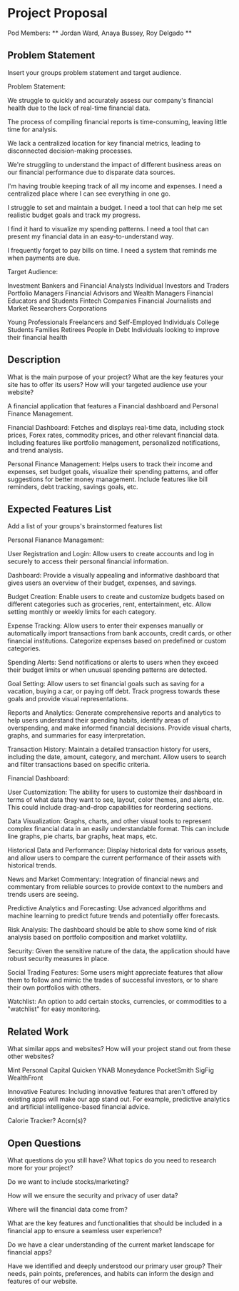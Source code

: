 # Project Proposal

Pod Members: ** Jordan Ward, Anaya Bussey, Roy Delgado **

## Problem Statement
Insert your groups problem statement and target audience.

Problem Statement:

We struggle to quickly and accurately assess our company's financial health due to the lack of real-time financial data.

The process of compiling financial reports is time-consuming, leaving little time for analysis.

We lack a centralized location for key financial metrics, leading to disconnected decision-making processes.

We're struggling to understand the impact of different business areas on our financial performance due to disparate data sources.


I'm having trouble keeping track of all my income and expenses. I need a centralized place where I can see everything in one go.

I struggle to set and maintain a budget. I need a tool that can help me set realistic budget goals and track my progress.

I find it hard to visualize my spending patterns. I need a tool that can present my financial data in an easy-to-understand way.

I frequently forget to pay bills on time. I need a system that reminds me when payments are due.

Target Audience: 

Investment Bankers and Financial Analysts
Individual Investors and Traders
Portfolio Managers
Financial Advisors and Wealth Managers
Financial Educators and Students
Fintech Companies
Financial Journalists and Market Researchers
Corporations

Young Professionals
Freelancers and Self-Employed Individuals
College Students
Families
Retirees
People in Debt
Individuals looking to improve their financial health


## Description

What is the main purpose of your project? What are the key features your site has to offer its users? How will your targeted audience use your website?

A financial application that features a Financial dashboard and  Personal Finance Management.

Financial Dashboard: Fetches and displays real-time data, including stock prices, Forex rates, commodity prices, and other relevant financial data. Including features like portfolio management, personalized notifications, and trend analysis.

Personal Finance Management: Helps users to track their income and expenses, set budget goals, visualize their spending patterns, and offer suggestions for better money management. Include features like bill reminders, debt tracking, savings goals, etc.

## Expected Features List

Add a list of your groups's brainstormed features list

Personal Fianance Managament: 

User Registration and Login: Allow users to create accounts and log in securely to access their personal financial information.

Dashboard: Provide a visually appealing and informative dashboard that gives users an overview of their budget, expenses, and savings.

Budget Creation: Enable users to create and customize budgets based on different categories such as groceries, rent, entertainment, etc. Allow setting monthly or weekly limits for each category.

Expense Tracking: Allow users to enter their expenses manually or automatically import transactions from bank accounts, credit cards, or other financial institutions. Categorize expenses based on predefined or custom categories.

Spending Alerts: Send notifications or alerts to users when they exceed their budget limits or when unusual spending patterns are detected.

Goal Setting: Allow users to set financial goals such as saving for a vacation, buying a car, or paying off debt. Track progress towards these goals and provide visual representations.

Reports and Analytics: Generate comprehensive reports and analytics to help users understand their spending habits, identify areas of overspending, and make informed financial decisions. Provide visual charts, graphs, and summaries for easy interpretation.

Transaction History: Maintain a detailed transaction history for users, including the date, amount, category, and merchant. Allow users to search and filter transactions based on specific criteria.

Financial Dashboard: 

User Customization: The ability for users to customize their dashboard in terms of what data they want to see, layout, color themes, and alerts, etc. This could include drag-and-drop capabilities for reordering sections.

Data Visualization: Graphs, charts, and other visual tools to represent complex financial data in an easily understandable format. This can include line graphs, pie charts, bar graphs, heat maps, etc.

Historical Data and Performance: Display historical data for various assets, and allow users to compare the current performance of their assets with historical trends.

News and Market Commentary: Integration of financial news and commentary from reliable sources to provide context to the numbers and trends users are seeing.

Predictive Analytics and Forecasting: Use advanced algorithms and machine learning to predict future trends and potentially offer forecasts.

Risk Analysis: The dashboard should be able to show some kind of risk analysis based on portfolio composition and market volatility.

Security: Given the sensitive nature of the data, the application should have robust security measures in place.

Social Trading Features: Some users might appreciate features that allow them to follow and mimic the trades of successful investors, or to share their own portfolios with others.

Watchlist: An option to add certain stocks, currencies, or commodities to a "watchlist" for easy monitoring.




## Related Work

What similar apps and websites? How will your project stand out from these other websites?

Mint 
Personal Capital
Quicken
YNAB
Moneydance
PocketSmith
SigFig
WealthFront

Innovative Features: Including innovative features that aren't offered by existing apps will make our app stand out. For example, predictive analytics and artificial intelligence-based financial advice.

Calorie Tracker?
Acorn(s)?

## Open Questions

What questions do you still have? What topics do you need to research more for your project?

Do we want to include stocks/marketing?

How will we ensure the security and privacy of user data?

Where will the financial data come from? 

What are the key features and functionalities that should be included in a financial app to ensure a seamless user experience?

Do we have a clear understanding of the current market landscape for financial apps? 

Have we identified and deeply understood our primary user group? Their needs, pain points, preferences, and habits can inform the design and features of our website.
